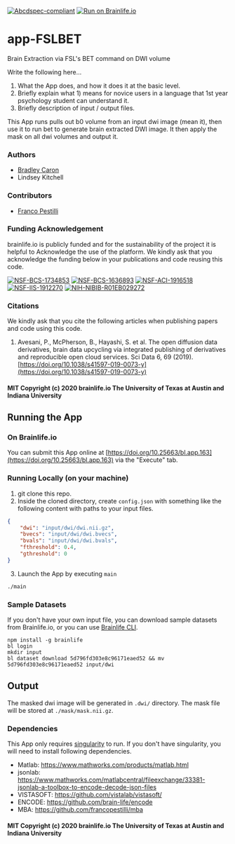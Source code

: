 [![Abcdspec-compliant](https://img.shields.io/badge/ABCD_Spec-v1.1-green.svg)](https://github.com/brain-life/abcd-spec)
[![Run on Brainlife.io](https://img.shields.io/badge/Brainlife-bl.app.163-blue.svg)](https://doi.org/10.25663/brainlife.app.163)

# app-FSLBET
Brain Extraction via FSL's BET command on DWI volume

Write the following here...

1) What the App does, and how it does it at the basic level.
2) Briefly explain what 1) means for novice users in a language that 1st year psychology student can understand it.
3) Briefly description of input / output files.

This App runs pulls out b0 volume from an input dwi image (mean it), then use it to run bet to generate brain extracted DWI image. It then apply the mask on all dwi volumes and output it. 



### Authors
- [Bradley Caron](bacaron@iu.edu)
- Lindsey Kitchell

### Contributors
- [Franco Pestilli](frakkopesto@gmail.com)

### Funding Acknowledgement
brainlife.io is publicly funded and for the sustainability of the project it is helpful to Acknowledge the use of the platform. We kindly ask that you acknowledge the funding below in your publications and code reusing this code.

[![NSF-BCS-1734853](https://img.shields.io/badge/NSF_BCS-1734853-blue.svg)](https://nsf.gov/awardsearch/showAward?AWD_ID=1734853)
[![NSF-BCS-1636893](https://img.shields.io/badge/NSF_BCS-1636893-blue.svg)](https://nsf.gov/awardsearch/showAward?AWD_ID=1636893)
[![NSF-ACI-1916518](https://img.shields.io/badge/NSF_ACI-1916518-blue.svg)](https://nsf.gov/awardsearch/showAward?AWD_ID=1916518)
[![NSF-IIS-1912270](https://img.shields.io/badge/NSF_IIS-1912270-blue.svg)](https://nsf.gov/awardsearch/showAward?AWD_ID=1912270)
[![NIH-NIBIB-R01EB029272](https://img.shields.io/badge/NIH_NIBIB-R01EB029272-green.svg)](https://grantome.com/grant/NIH/R01-EB029272-01)

### Citations
We kindly ask that you cite the following articles when publishing papers and code using this code. 

1. Avesani, P., McPherson, B., Hayashi, S. et al. The open diffusion data derivatives, brain data upcycling via integrated publishing of derivatives and reproducible open cloud services. Sci Data 6, 69 (2019). [https://doi.org/10.1038/s41597-019-0073-y](https://doi.org/10.1038/s41597-019-0073-y)

#### MIT Copyright (c) 2020 brainlife.io The University of Texas at Austin and Indiana University


## Running the App 

### On Brainlife.io

You can submit this App online at [https://doi.org/10.25663/bl.app.163](https://doi.org/10.25663/bl.app.163) via the "Execute" tab.

### Running Locally (on your machine)

1. git clone this repo.
2. Inside the cloned directory, create `config.json` with something like the following content with paths to your input files.

```json
{
    "dwi": "input/dwi/dwi.nii.gz",
    "bvecs": "input/dwi/dwi.bvecs",
    "bvals": "input/dwi/dwi.bvals",
    "fthreshold": 0.4,
    "gthreshold": 0
}
```

3. Launch the App by executing `main`

```bash
./main
```

### Sample Datasets

If you don't have your own input file, you can download sample datasets from Brainlife.io, or you can use [Brainlife CLI](https://github.com/brain-life/cli).

```
npm install -g brainlife
bl login
mkdir input
bl dataset download 5d796fd303e8c96171eaed52 && mv 5d796fd303e8c96171eaed52 input/dwi
```

## Output

The masked dwi image will be generated in `.dwi/` directory. The mask file will be stored at `./mask/mask.nii.gz`.

### Dependencies

This App only requires [singularity](https://www.sylabs.io/singularity/) to run. If you don't have singularity, you will need to install following dependencies.  

  - Matlab: https://www.mathworks.com/products/matlab.html
  - jsonlab: https://www.mathworks.com/matlabcentral/fileexchange/33381-jsonlab-a-toolbox-to-encode-decode-json-files
  - VISTASOFT: https://github.com/vistalab/vistasoft/
  - ENCODE: https://github.com/brain-life/encode
  - MBA: https://github.com/francopestilli/mba

#### MIT Copyright (c) 2020 brainlife.io The University of Texas at Austin and Indiana University
